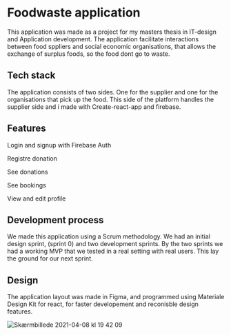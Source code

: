 # Foodwaste application

This application was made as a project for my masters thesis in IT-design and Application development.
The application facilitate interactions between food sppliers and social economic organisations, that allows the exchange of surplus foods, so the food dont go to waste.

## Tech stack
The application consists of two sides. One for the supplier and one for the organisations that pick up the food.
This side of the platform handles the supplier side and i made with Create-react-app and firebase. 

## Features
Login and signup with Firebase Auth

Registre donation

See donations 

See bookings

View and edit profile

## Development process
We made this application using a Scrum methodology. We had an initial design sprint, (sprint 0) and two development sprints. By the two sprints we had a working MVP that we tested in a real setting with real users. This lay the ground for our next sprint.


## Design 
The application layout was made in Figma, and programmed using Materiale Design Kit for react, for faster developement and reconisble design features. 

![Skærmbillede 2021-04-08 kl  19 42 09](https://user-images.githubusercontent.com/57637214/114072464-98c36c00-98a2-11eb-9bd5-7bb4a81774e3.png)


